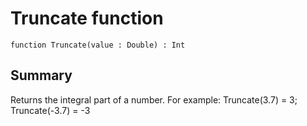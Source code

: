 # Truncate function

`function Truncate(value : Double) : Int`

## Summary
Returns the integral part of a number.
For example: Truncate(3.7) = 3; Truncate(-3.7) = -3

